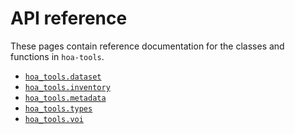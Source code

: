 # API reference

These pages contain reference documentation for the classes and functions
in `hoa-tools`.

- [`hoa_tools.dataset`](dataset.md)
- [`hoa_tools.inventory`](inventory.md)
- [`hoa_tools.metadata`](metadata.md)
- [`hoa_tools.types`](types.md)
- [`hoa_tools.voi`](voi.md)
